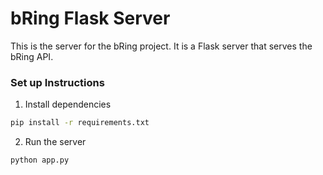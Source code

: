 # bRing Flask Server

This is the server for the bRing project. It is a Flask server that serves the bRing API.

### Set up Instructions

1. Install dependencies
```bash
pip install -r requirements.txt
```

2. Run the server
```bash
python app.py
```